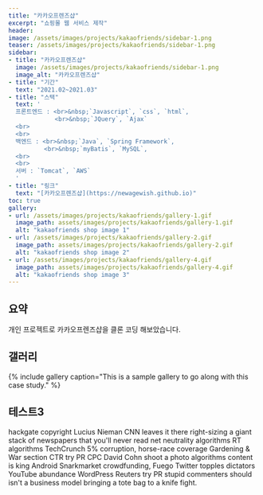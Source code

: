```yaml
---
title: "카카오프렌즈샵"
excerpt: "쇼핑몰 웹 서비스 제작"
header:
image: /assets/images/projects/kakaofriends/sidebar-1.png
teaser: /assets/images/projects/kakaofriends/sidebar-1.png
sidebar:
- title: "카카오프렌즈샵"
  image: /assets/images/projects/kakaofriends/sidebar-1.png
  image_alt: "카카오프렌즈샵"
- title: "기간"
  text: "2021.02~2021.03"
- title: "스택"
  text: '
  프론트엔드 : <br>&nbsp;`Javascript`, `css`, `html`,
             <br>&nbsp;`JQuery`, `Ajax`
  <br>
  <br>
  백엔드 : <br>&nbsp;`Java`, `Spring Framework`, 
          <br>&nbsp;`myBatis`, `MySQL`,
  <br>
  <br>
  서버 : `Tomcat`, `AWS`
  '
- title: "링크"
  text: "[카카오프렌즈샵](https://newagewish.github.io)" 
toc: true
gallery:
- url: /assets/images/projects/kakaofriends/gallery-1.gif
  image_path: assets/images/projects/kakaofriends/gallery-1.gif
  alt: "kakaofriends shop image 1"
- url: /assets/images/projects/kakaofriends/gallery-2.gif
  image_path: assets/images/projects/kakaofriends/gallery-2.gif
  alt: "kakaofriends shop image 2"
- url: /assets/images/projects/kakaofriends/gallery-4.gif
  image_path: assets/images/projects/kakaofriends/gallery-4.gif
  alt: "kakaofriends shop image 3"
---
```

## 요약
개인 프로젝트로 카카오프렌즈샵을 클론 코딩 해보았습니다.

## 갤러리
{% include gallery caption="This is a sample gallery to go along with this case study." %}

## 테스트3
hackgate copyright Lucius Nieman CNN leaves it there right-sizing a giant stack of newspapers that you'll never read net neutrality algorithms RT algorithms TechCrunch 5% corruption, horse-race coverage Gardening & War section CTR try PR CPC David Cohn shoot a photo algorithms content is king Android Snarkmarket crowdfunding, Fuego Twitter topples dictators YouTube abundance WordPress Reuters try PR stupid commenters should isn't a business model bringing a tote bag to a knife fight.